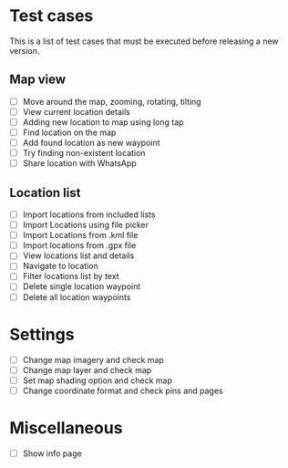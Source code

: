 # Test cases

This is a list of test cases that must be executed before releasing a new
version.

## Map view

- [ ] Move around the map, zooming, rotating, tilting
- [ ] View current location details
- [ ] Adding new location to map using long tap
- [ ] Find location on the map
- [ ] Add found location as new waypoint
- [ ] Try finding non-existent location
- [ ] Share location with WhatsApp

## Location list

- [ ] Import locations from included lists
- [ ] Import Locations using file picker
- [ ] Import Locations from .kml file
- [ ] Import locations from .gpx file
- [ ] View locations list and details
- [ ] Navigate to location
- [ ] Filter locations list by text
- [ ] Delete single location waypoint
- [ ] Delete all location waypoints

# Settings

- [ ] Change map imagery and check map
- [ ] Change map layer and check map
- [ ] Set map shading option and check map
- [ ] Change coordinate format and check pins and pages

# Miscellaneous

- [ ] Show info page
